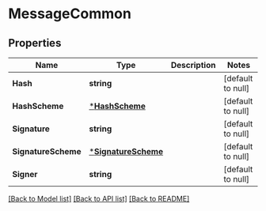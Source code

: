 # MessageCommon

## Properties
Name | Type | Description | Notes
------------ | ------------- | ------------- | -------------
**Hash** | **string** |  | [default to null]
**HashScheme** | [***HashScheme**](HashScheme.md) |  | [default to null]
**Signature** | **string** |  | [default to null]
**SignatureScheme** | [***SignatureScheme**](SignatureScheme.md) |  | [default to null]
**Signer** | **string** |  | [default to null]

[[Back to Model list]](../README.md#documentation-for-models) [[Back to API list]](../README.md#documentation-for-api-endpoints) [[Back to README]](../README.md)

